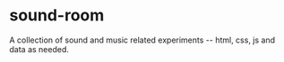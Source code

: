 # sound-room
A collection of sound and music related experiments -- html, css, js and data as needed.
